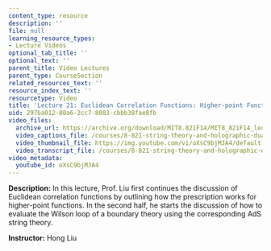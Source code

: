 ```yaml
---
content_type: resource
description: ''
file: null
learning_resource_types:
- Lecture Videos
optional_tab_title: ''
optional_text: ''
parent_title: Video Lectures
parent_type: CourseSection
related_resources_text: ''
resource_index_text: ''
resourcetype: Video
title: 'Lecture 21: Euclidean Correlation Functions: Higher-point Functions'
uid: 297ba012-80a6-2cc7-8083-cbbb38fae8fb
video_files:
  archive_url: https://archive.org/download/MIT8.821F14/MIT8_821F14_lec21_300k.mp4
  video_captions_file: /courses/8-821-string-theory-and-holographic-duality-fall-2014/15df690403705adba47c02517db2bc0c_oXsC9bjMJA4.vtt
  video_thumbnail_file: https://img.youtube.com/vi/oXsC9bjMJA4/default.jpg
  video_transcript_file: /courses/8-821-string-theory-and-holographic-duality-fall-2014/6078b0a4de9d2281ea3f9fa781869947_oXsC9bjMJA4.pdf
video_metadata:
  youtube_id: oXsC9bjMJA4
---
```


**Description:** In this lecture, Prof. Liu first continues the discussion of Euclidean correlation functions by outlining how the prescription works for higher-point functions. In the second half, he starts the discussion of how to evaluate the Wilson loop of a boundary theory using the corresponding AdS string theory.

**Instructor:** Hong Liu